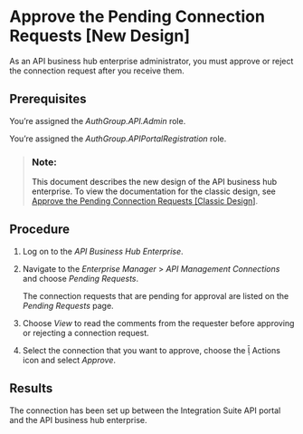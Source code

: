 <!-- loioe296f80ba08449b0b6d236c747f6d056 -->

<link rel="stylesheet" type="text/css" href="../css/sap-icons.css"/>

# Approve the Pending Connection Requests \[New Design\]

As an API business hub enterprise administrator, you must approve or reject the connection request after you receive them.



<a name="loioe296f80ba08449b0b6d236c747f6d056__prereq_n1r_4cy_f4b"/>

## Prerequisites

You’re assigned the *AuthGroup.API.Admin* role.

You’re assigned the *AuthGroup.APIPortalRegistration* role.

> ### Note:  
> This document describes the new design of the API business hub enterprise. To view the documentation for the classic design, see [Approve the Pending Connection Requests \[Classic Design\]](approve-the-pending-connection-requests-classic-design-b4e6f56.md).



<a name="loioe296f80ba08449b0b6d236c747f6d056__steps_p3n_2vh_k5b"/>

## Procedure

1.  Log on to the *API Business Hub Enterprise*.

2.  Navigate to the *Enterprise Manager* \> *API Management Connections* and choose *Pending Requests*.

    The connection requests that are pending for approval are listed on the *Pending Requests* page.

3.  Choose *View* to read the comments from the requester before approving or rejecting a connection request.

4.  Select the connection that you want to approve, choose the <span class="SAP-icons"></span> Actions icon and select *Approve*.




<a name="loioe296f80ba08449b0b6d236c747f6d056__result_qyj_fys_f4b"/>

## Results

The connection has been set up between the Integration Suite API portal and the API business hub enterprise.

